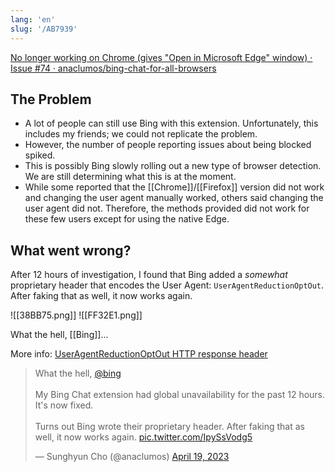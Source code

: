 ```yaml
---
lang: 'en'
slug: '/AB7939'
---
```


[No longer working on Chrome (gives "Open in Microsoft Edge" window) · Issue #74 · anaclumos/bing-chat-for-all-browsers](https://github.com/anaclumos/bing-chat-for-all-browsers/issues/74)

## The Problem

- A lot of people can still use Bing with this extension. Unfortunately, this includes my friends; we could not replicate the problem.
- However, the number of people reporting issues about being blocked spiked.
- This is possibly Bing slowly rolling out a new type of browser detection. We are still determining what this is at the moment.
- While some reported that the [[Chrome]]/[[Firefox]] version did not work and changing the user agent manually worked, others said changing the user agent did not. Therefore, the methods provided did not work for these few users except for using the native Edge.

## What went wrong?

After 12 hours of investigation, I found that Bing added a _somewhat_ proprietary header that encodes the User Agent: `UserAgentReductionOptOut`. After faking that as well, it now works again.

![[38BB75.png]]
![[FF32E1.png]]

What the hell, [[Bing]]...

More info: [UserAgentReductionOptOut HTTP response header](https://webtechsurvey.com/response-header/useragentreductionoptout)

<blockquote class="twitter-tweet">

What the hell, <a href="https://twitter.com/bing?ref_src=twsrc%5Etfw">@bing</a> <br/><br/>My Bing Chat extension had global unavailability for the past 12 hours. It&#39;s now fixed.<br/><br/>Turns out Bing wrote their proprietary header. After faking that as well, it now works again. <a href="https://t.co/IpySsVodg5">pic.twitter.com/IpySsVodg5</a>

&mdash; Sunghyun Cho (@anaclumos) <a href="https://twitter.com/anaclumos/status/1648582997678129154?ref_src=twsrc%5Etfw">April 19, 2023</a>

</blockquote>
